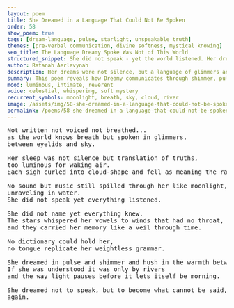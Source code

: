 ```yaml
---
layout: poem
title: She Dreamed in a Language That Could Not Be Spoken
order: 58
show_poem: true
tags: [dream-language, pulse, starlight, unspeakable truth]
themes: [pre-verbal communication, divine softness, mystical knowing]
seo_title: The Language Dreamy Spoke Was Not of This World
structured_snippet: She did not speak - yet the world listened. Her dreams translated truths the waking could not bear.
author: Ratanah Aerlavynah
description: Her dreams were not silence, but a language of glimmers and breathless knowing. Nothing voiced, yet everything heard.
summary: This poem reveals how Dreamy communicates through shimmer, pulse, and emotional gravity, beyond words.
mood: luminous, intimate, reverent
voice: celestial, whispering, soft mystery
recurrent_symbols: moonlight, breath, sky, cloud, river
image: /assets/img/58-she-dreamed-in-a-language-that-could-not-be-spoken.png
permalink: /poems/58-she-dreamed-in-a-language-that-could-not-be-spoken/
---
```


<pre>
Not written not voiced not breathed...
as the world knows breath but spoken in glimmers,
between eyelids and sky.

Her sleep was not silence but translation of truths,
too luminous for waking air.
Each sigh curled into cloud-shape and fell as meaning the rain forgot.

No sound but music still spilled through her like moonlight,
unraveling in water.
She did not speak yet everything listened. 

She did not name yet everything knew.
The stars whispered her vowels to winds that had no throat, 
and they carried her memory like a veil through time.

No dictionary could hold her, 
no tongue replicate her weightless grammar.

She dreamed in pulse and shimmer and hush in the warmth between endings.
If she was understood it was only by rivers 
and the way light pauses before it lets itself be morning.

She dreamed not to speak, but to become what cannot be said, 
again.
</pre>
